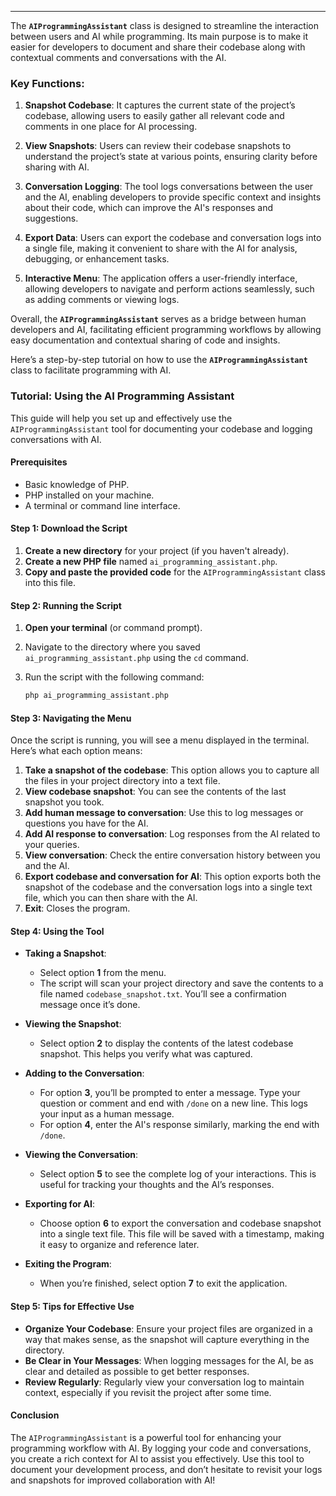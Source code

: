 ---

The **`AIProgrammingAssistant`** class is designed to streamline the interaction between users and AI while programming. Its main purpose is to make it easier for developers to document and share their codebase along with contextual comments and conversations with the AI. 

### Key Functions:

1. **Snapshot Codebase**: It captures the current state of the project’s codebase, allowing users to easily gather all relevant code and comments in one place for AI processing.

2. **View Snapshots**: Users can review their codebase snapshots to understand the project’s state at various points, ensuring clarity before sharing with AI.

3. **Conversation Logging**: The tool logs conversations between the user and the AI, enabling developers to provide specific context and insights about their code, which can improve the AI's responses and suggestions.

4. **Export Data**: Users can export the codebase and conversation logs into a single file, making it convenient to share with the AI for analysis, debugging, or enhancement tasks.

5. **Interactive Menu**: The application offers a user-friendly interface, allowing developers to navigate and perform actions seamlessly, such as adding comments or viewing logs.

Overall, the **`AIProgrammingAssistant`** serves as a bridge between human developers and AI, facilitating efficient programming workflows by allowing easy documentation and contextual sharing of code and insights.


Here’s a step-by-step tutorial on how to use the **`AIProgrammingAssistant`** class to facilitate programming with AI.

### Tutorial: Using the AI Programming Assistant

This guide will help you set up and effectively use the `AIProgrammingAssistant` tool for documenting your codebase and logging conversations with AI.

#### Prerequisites
- Basic knowledge of PHP.
- PHP installed on your machine.
- A terminal or command line interface.

#### Step 1: Download the Script

1. **Create a new directory** for your project (if you haven't already).
2. **Create a new PHP file** named `ai_programming_assistant.php`.
3. **Copy and paste the provided code** for the `AIProgrammingAssistant` class into this file.

#### Step 2: Running the Script

1. **Open your terminal** (or command prompt).
2. Navigate to the directory where you saved `ai_programming_assistant.php` using the `cd` command.
3. Run the script with the following command:

   ```bash
   php ai_programming_assistant.php
   ```

#### Step 3: Navigating the Menu

Once the script is running, you will see a menu displayed in the terminal. Here’s what each option means:

1. **Take a snapshot of the codebase**: This option allows you to capture all the files in your project directory into a text file. 
2. **View codebase snapshot**: You can see the contents of the last snapshot you took.
3. **Add human message to conversation**: Use this to log messages or questions you have for the AI.
4. **Add AI response to conversation**: Log responses from the AI related to your queries.
5. **View conversation**: Check the entire conversation history between you and the AI.
6. **Export codebase and conversation for AI**: This option exports both the snapshot of the codebase and the conversation logs into a single text file, which you can then share with the AI.
7. **Exit**: Closes the program.

#### Step 4: Using the Tool

- **Taking a Snapshot**:
  - Select option **1** from the menu.
  - The script will scan your project directory and save the contents to a file named `codebase_snapshot.txt`. You’ll see a confirmation message once it’s done.

- **Viewing the Snapshot**:
  - Select option **2** to display the contents of the latest codebase snapshot. This helps you verify what was captured.

- **Adding to the Conversation**:
  - For option **3**, you’ll be prompted to enter a message. Type your question or comment and end with `/done` on a new line. This logs your input as a human message.
  - For option **4**, enter the AI's response similarly, marking the end with `/done`.

- **Viewing the Conversation**:
  - Select option **5** to see the complete log of your interactions. This is useful for tracking your thoughts and the AI’s responses.

- **Exporting for AI**:
  - Choose option **6** to export the conversation and codebase snapshot into a single text file. This file will be saved with a timestamp, making it easy to organize and reference later.

- **Exiting the Program**:
  - When you’re finished, select option **7** to exit the application.

#### Step 5: Tips for Effective Use

- **Organize Your Codebase**: Ensure your project files are organized in a way that makes sense, as the snapshot will capture everything in the directory.
- **Be Clear in Your Messages**: When logging messages for the AI, be as clear and detailed as possible to get better responses.
- **Review Regularly**: Regularly view your conversation log to maintain context, especially if you revisit the project after some time.

#### Conclusion

The `AIProgrammingAssistant` is a powerful tool for enhancing your programming workflow with AI. By logging your code and conversations, you create a rich context for AI to assist you effectively. Use this tool to document your development process, and don’t hesitate to revisit your logs and snapshots for improved collaboration with AI!
